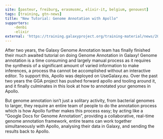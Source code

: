 ```yaml
---
site: [pasteur, freiburg, erasmusmc, elixir-it, belgium, genouest]
tags: [training, gtn-news]
title: "New Tutorial: Genome Annotation with Apollo"
supporters:
    -denbi
    -elixir
external: 'https://training.galaxyproject.org/training-material/news/2021/06/04/apollo.html'
---
```


<p>After two years, the Galaxy Genome Annotation team has finally finished their much awaited tutorial on doing Genome Annotation in Galaxy! Genome annotation is a time consuming and largely manual process as it requires the synthesis of a significant amount of varied information to make inferences, a process tha cannot be accomplished without an interactive editor. To support this, Apollo was deployed on UseGalaxy.eu. Over the past two years the GGA project has pushed forward apollo and tooling around it, and it finally culminates in this look at how to annotated your genomes in Apollo.</p>

<p>But genome annotation isn’t just a solitary activity, from bacterial genomes to larger, they require an entire team of people to do the annotation process which is how Apollo further makes this process easy; by acting like a “Google Docs for Genome Annotation”, providing a collaborative, real-time genome annotation framework, entire teams can work together simultaneously with Apollo, analysing their data in Galaxy, and sending the results back to Apollo.</p>

